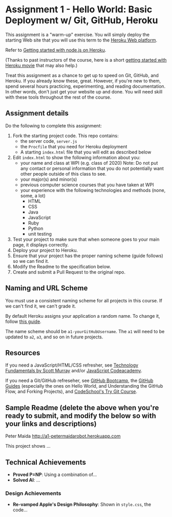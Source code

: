 Assignment 1 - Hello World: Basic Deployment w/ Git, GitHub, Heroku  
===

This assignment is a "warm-up" exercise. 
You will simply deploy the starting Web site that you will use this term to the [Heroku Web platform](http://www.heroku.com/). 

Refer to [Getting started with node.js on Heroku](https://devcenter.heroku.com/articles/getting-started-with-nodejs#introduction).

(Thanks to past instructors of the course, here is a short [getting started with Heroku movie](http://web.cs.wpi.edu/~gpollice/Movies/HerokuGettingStarted/) that may also help.)

Treat this assignment as a chance to get up to speed on Git, GitHub, and Heroku. 
If you already know these, great. 
However, if you're new to them, spend several hours practicing, experimenting, and reading documentation. 
In other words, don't just get your website up and done. You will need skill with these tools throughout the rest of the course.

Assignment details
---

Do the following to complete this assignment:

1. Fork the starting project code. This repo contains:
    * the server code, `server.js`
    * the `Procfile` that you need for Heroku deployment
    * A starting `index.html` file that you will edit as described below
2. Edit `index.html` to show the following information about you:
    * your name and class at WPI (e.g. class of 2020) Note: Do not put any contact or personal information that you do not potentially want other people outside of this class to see.
    * your major(s) and minor(s)
    * previous computer science courses that you have taken at WPI
    * your experience with the following technologies and methods (none, some, a lot)
        * HTML
        * CSS
        * Java
        * JavaScript
        * Ruby
        * Python
        * unit testing
3. Test your project to make sure that when someone goes to your main page, it displays correctly.
4. Deploy your project to Heroku.
5. Ensure that your project has the proper naming scheme (guide follows) so we can find it.
6. Modify the Readme to the specification below.
7. Create and submit a Pull Request to the original repo.

Naming and URL Scheme
---

You must use a consistent naming scheme for all projects in this course.
If we can't find it, we can't grade it.

By default Heroku assigns your application a random name.
To change it, follow [this guide](https://devcenter.heroku.com/articles/renaming-apps).

The name scheme should be `a1-yourGitHubUsername`.
The `a1` will need to be updated to `a2`, `a3`, and so on in future projects.

Resources
---

If you need a JavaScript/HTML/CSS refresher, see [Technology Fundamentals by Scott Murray](http://chimera.labs.oreilly.com/books/1230000000345/ch03.html#_html) and/or [JavaScript Codeacademy](https://www.codecademy.com/en/tracks/javascript).

If you need a Git/GitHub refreseher, see [GitHub Bootcamp](https://help.github.com/categories/bootcamp/), the [GitHub Guides](https://guides.github.com/) (especially the ones on Hello World, and Understanding the GitHub Flow, and Forking Projects), and [CodeSchool's Try Git Course](https://www.codeschool.com/courses/try-git).

Sample Readme (delete the above when you're ready to submit, and modify the below so with your links and descriptions)
---

Peter Maida 
http://a1-petermaidarobot.herokuapp.com

This project shows ...

## Technical Achievements
- **Proved P=NP**: Using a combination of...
- **Solved AI**: ...

### Design Achievements
- **Re-vamped Apple's Design Philosophy**: Shown in `style.css`, the code...


